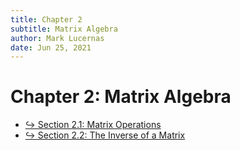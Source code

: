 ```yaml
---
title: Chapter 2
subtitle: Matrix Algebra
author: Mark Lucernas
date: Jun 25, 2021
---
```



# Chapter 2: Matrix Algebra

- [↪ Section 2.1: Matrix Operations](sec_2-1)
- [↪ Section 2.2: The Inverse of a Matrix](sec_2-2)

